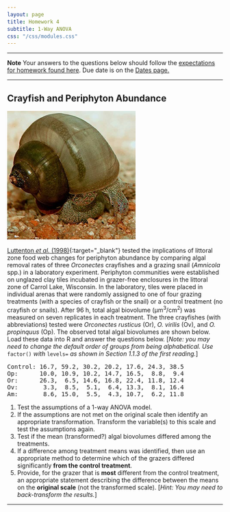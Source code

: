 ```yaml
---
layout: page
title: Homework 4
subtitle: 1-Way ANOVA
css: "/css/modules.css"
---
```


----

<div class="alert alert-warning">
  <strong>Note</strong> Your answers to the questions below should follow the <a href="../../resources/hwformat" target="_blank">expectations for homework found here</a>. Due date is on the <a href="../../resources/Dates-Current" target="_blank">Dates page.</a>
</div>

----

## Crayfish and Periphyton Abundance
<img src="../zimgs/snail-grazing.jpg" alt="Snail grazing" class="img-right">

[Luttenton *et al.* (1998)](http://booksandjournals.brillonline.com/content/journals/10.1163/156854098x00860){:target="_blank"} tested the implications of littoral zone food web changes for periphyton abundance by comparing algal removal rates of three *Orconectes* crayfishes and a grazing snail (*Amnicola* spp.) in a laboratory experiment.  Periphyton communities were established on unglazed clay tiles incubated in grazer-free enclosures in the littoral zone of Carrol Lake, Wisconsin.  In the laboratory, tiles were placed in individual arenas that were randomly assigned to one of four grazing treatments (with a species of crayfish or the snail) or a control treatment (no crayfish or snails).  After 96 h, total algal biovolume (&mu;m<sup>3</sup>/cm<sup>2</sup>) was measured on seven replicates in each treatment.  The three crayfishes (with abbreviations) tested were *Orconectes rusticus* (Or), *O. virilis* (Ov), and *O. propinquus* (Op).  The observed total algal biovolumes are shown below. Load these data into R and answer the questions below. [*Note: you may need to change the default order of groups from being alphabetical. Use* `factor()` *with* `levels=` *as shown in Section 1.1.3 of the first reading.*]

<pre>
Control: 16.7, 59.2, 30.2, 20.2, 17.6, 24.3, 38.5
Op:      10.0, 10.9, 10.2, 14.7, 16.5,  8.8,  9.4 
Or:      26.3,  6.5, 14.6, 16.8, 22.4, 11.8, 12.4
Ov:       3.3,  8.5,  5.1,  6.4, 13.3,  8.1, 16.4
Am:       8.6, 15.0,  5.5,  4.3, 10.7,  6.2, 11.8
</pre>

1. Test the assumptions of a 1-way ANOVA model.
1. If the assumptions are not met on the original scale then identify an appropriate transformation.  Transform the variable(s) to this scale and test the assumptions again.
1. Test if the mean (transformed?) algal biovolumes differed among the treatments.
1. If a difference among treatment means was identified, then use an appropriate method to determine which of the grazers differed significantly **from the control treatment**.
1. Provide, for the grazer that is **most** different from the control treatment, an appropriate statement describing the difference between the means on the **original scale** (not the transformed scale). [*Hint: You may need to back-transform the results.*]
      
----
